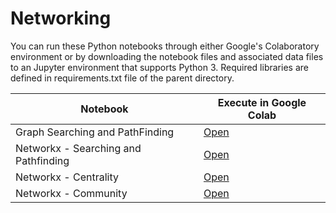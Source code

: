 # Networking
You can run these Python notebooks through either Google's Colaboratory environment or by downloading the notebook files and associated data files to an Jupyter environment that supports Python 3.  Required libraries are defined in requirements.txt file of the parent directory.

| Notebook|  Execute in Google Colab |
|-|-|
| Graph Searching and PathFinding | [Open](http://colab.research.google.com/github/slankas/DataScienceNotebooks/blob/master/Networking/Graph%20Searching%20and%20PathFinding.ipynb)  |
| Networkx - Searching and Pathfinding | [Open](http://colab.research.google.com/github/slankas/DataScienceNotebooks/blob/master/Networking/Networkx%20-%20Searching%20and%20Pathfinding.ipynb)  |
| Networkx - Centrality | [Open](http://colab.research.google.com/github/slankas/DataScienceNotebooks/blob/master/Networking/Networkx%20-%20Centrality.ipynb)  |
| Networkx - Community | [Open](http://colab.research.google.com/github/slankas/DataScienceNotebooks/blob/master/Networking/Networkx%20-%20Community.ipynb)  |

